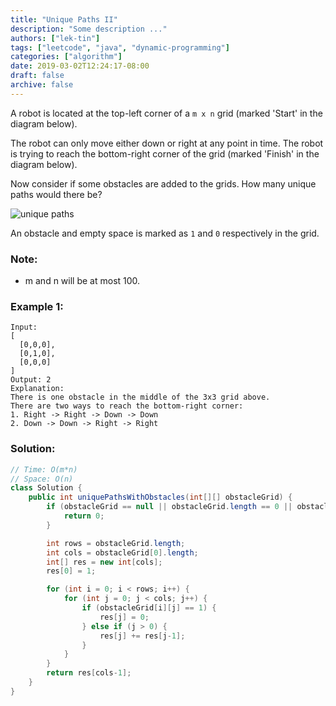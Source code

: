 ```yaml
---
title: "Unique Paths II"
description: "Some description ..."
authors: ["lek-tin"]
tags: ["leetcode", "java", "dynamic-programming"]
categories: ["algorithm"]
date: 2019-03-02T12:24:17-08:00
draft: false
archive: false
---
```

A robot is located at the top-left corner of a `m x n` grid (marked 'Start' in the diagram below).

The robot can only move either down or right at any point in time. The robot is trying to reach the bottom-right corner of the grid (marked 'Finish' in the diagram below).

Now consider if some obstacles are added to the grids. How many unique paths would there be?


![unique paths](https://leetcode.com/static/images/problemset/robot_maze.png "Unique paths")

An obstacle and empty space is marked as `1` and `0` respectively in the grid.

### Note:
- m and n will be at most 100.

### Example 1:
```
Input:
[
  [0,0,0],
  [0,1,0],
  [0,0,0]
]
Output: 2
Explanation:
There is one obstacle in the middle of the 3x3 grid above.
There are two ways to reach the bottom-right corner:
1. Right -> Right -> Down -> Down
2. Down -> Down -> Right -> Right
```

### Solution:
```java
// Time: O(m*n)
// Space: O(n)
class Solution {
    public int uniquePathsWithObstacles(int[][] obstacleGrid) {
        if (obstacleGrid == null || obstacleGrid.length == 0 || obstacleGrid[0].length == 0) {
            return 0;
        }

        int rows = obstacleGrid.length;
        int cols = obstacleGrid[0].length;
        int[] res = new int[cols];
        res[0] = 1;

        for (int i = 0; i < rows; i++) {
            for (int j = 0; j < cols; j++) {
                if (obstacleGrid[i][j] == 1) {
                    res[j] = 0;
                } else if (j > 0) {
                    res[j] += res[j-1];
                }
            }
        }
        return res[cols-1];
    }
}
```